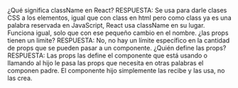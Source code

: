 ¿Qué significa className en React?
RESPUESTA: Se usa para darle clases CSS a los elementos, igual que con class en html pero como class ya es una palabra reservada en JavaScript, React usa className en su lugar. Funciona igual, solo que con ese pequeño cambio en el nombre.
¿las props tienen un limite?
RESPUESTA: No, no hay un límite específico en la cantidad de props que se pueden  pasar a un componente.
¿Quién define las props? 
RESPUESTA: Las props las define el componente que está usando o llamando al hijo le pasa las props que necesita en otras palabras el componen padre. El componente hijo simplemente las recibe y las usa, no las crea.

